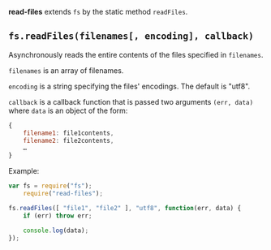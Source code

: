 **read-files** extends `fs` by the static method `readFiles`.

## `fs.readFiles(filenames[, encoding], callback)`

Asynchronously reads the entire contents of the files specified in `filenames`.

`filenames` is an array of filenames.

`encoding` is a string specifying the files' encodings. The default is "utf8".

`callback` is a callback function that is passed two arguments `(err, data)`
where `data` is an object of the form:

```javascript
{
	filename1: file1contents,
	filename2: file2contents,
	…
}
```

Example:

```javascript
var fs = require("fs");
    require("read-files");

fs.readFiles([ "file1", "file2" ], "utf8", function(err, data) {
	if (err) throw err;

	console.log(data);
});
```
